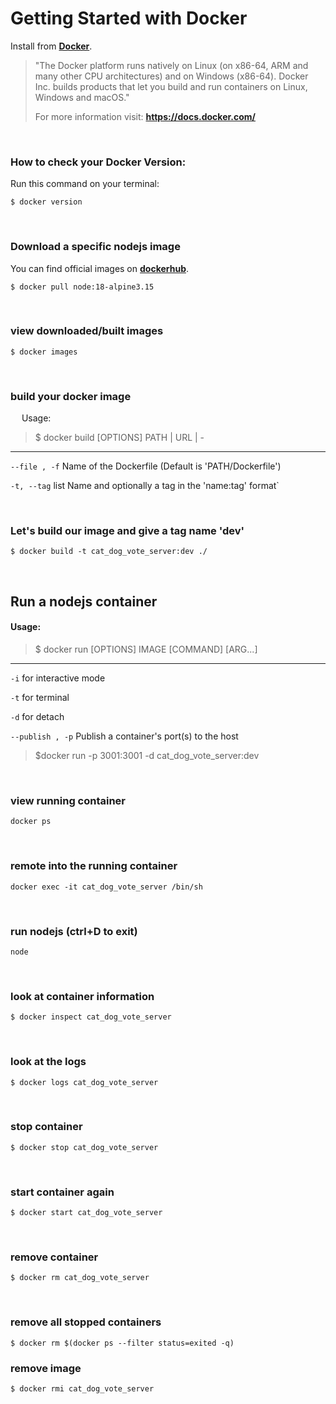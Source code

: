 # Getting Started with Docker

Install from **[Docker](https://docs.docker.com/get-docker/)**.

>"The Docker platform runs natively on Linux (on x86-64, ARM and many other CPU architectures) and on Windows (x86-64). Docker Inc. builds products that let you build and run containers on Linux, Windows and macOS."
> 
> For more information visit:
> **https://docs.docker.com/**

<br>

### How to check your Docker Version:

Run this command on your terminal:

`$ docker version`

<br>


### Download a specific nodejs image

You can find official images on **[dockerhub](https://hub.docker.com/_/node)**.

`$ docker pull node:18-alpine3.15`

<br>


### view downloaded/built images
`$ docker images`

<br>

### build your docker image
&emsp; Usage:

>$ docker build [OPTIONS] PATH | URL | -

 ---

`--file , -f` Name of the Dockerfile (Default is 'PATH/Dockerfile')
 
`-t, --tag` list Name and optionally a tag in the 'name:tag' format`

<br>

### Let's build our image and give a tag name 'dev'

`$ docker build -t cat_dog_vote_server:dev ./`

<br>

## Run a nodejs container

#### Usage:
> $ docker run [OPTIONS] IMAGE [COMMAND] [ARG...]

---

`-i` for interactive mode
 
`-t` for terminal
 
`-d` for detach

`--publish , -p` Publish a container's port(s) to the host

>$docker run -p 3001:3001 -d cat_dog_vote_server:dev

<br>

### view running container
`docker ps`

<br>

### remote into the running container
`docker exec -it cat_dog_vote_server /bin/sh`

<br>

### run nodejs (ctrl+D to exit)
`node`

<br>

### look at container information
`$ docker inspect cat_dog_vote_server`

<br>


### look at the logs
`$ docker logs cat_dog_vote_server`

<br>


### stop container
`$ docker stop cat_dog_vote_server`

<br>


### start container again
`$ docker start cat_dog_vote_server`

<br>


### remove container
`$ docker rm cat_dog_vote_server`

<br>

### remove all stopped containers
`$ docker rm $(docker ps --filter status=exited -q)`

### remove image
`$ docker rmi cat_dog_vote_server`